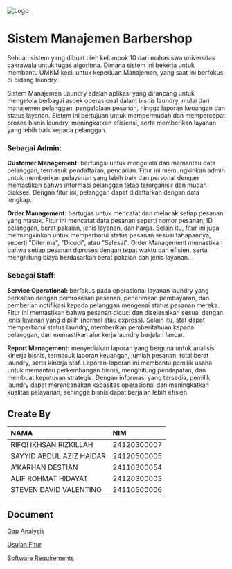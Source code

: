 ![Logo](https://www.cakrawala.ac.id/images/logo-cakrawala-black.png)

# Sistem Manajemen Barbershop

Sebuah sistem yang dibuat oleh kelompok 10 dari mahasiswa universitas cakrawala untuk tugas algoritma. Dimana sistem ini bekerja untuk membantu UMKM kecil untuk keperluan Manajemen, yang saat ini berfokus di bidang laundry.

Sistem Manajemen Laundry adalah aplikasi yang dirancang untuk mengelola berbagai aspek operasional dalam bisnis laundry, mulai dari manajemen pelanggan, pengelolaan pesanan, hingga laporan keuangan dan status layanan. Sistem ini bertujuan untuk mempermudah dan mempercepat proses bisnis laundry, meningkatkan efisiensi, serta memberikan layanan yang lebih baik kepada pelanggan.

### Sebagai Admin:

**Customer Management:** berfungsi untuk mengelola dan memantau data pelanggan, termasuk pendaftaran, pencarian. Fitur ini memungkinkan admin untuk memberikan pelayanan yang lebih baik dan personal dengan memastikan bahwa informasi pelanggan tetap terorganisir dan mudah diakses. Dengan fitur ini, pelanggan dapat didaftarkan dengan data lengkap.

**Order Management:** bertugas untuk mencatat dan melacak setiap pesanan yang masuk. Fitur ini mencatat data pesanan seperti nomor pesanan, ID pelanggan, berat pakaian, jenis layanan, dan harga. Selain itu, fitur ini juga memungkinkan untuk memperbarui status pesanan sesuai tahapannya, seperti "Diterima", "Dicuci", atau "Selesai". Order Management memastikan bahwa setiap pesanan diproses dengan tepat waktu dan efisien, serta menghitung biaya berdasarkan berat pakaian dan jenis layanan..

### Sebagai Staff:

**Service Operational:** berfokus pada operasional layanan laundry yang berkaitan dengan pemrosesan pesanan, penerimaan pembayaran, dan pemberian notifikasi kepada pelanggan mengenai status pesanan mereka. Fitur ini memastikan bahwa pesanan dicuci dan diselesaikan sesuai dengan jenis layanan yang dipilih (normal atau express). Selain itu, staf dapat memperbarui status laundry, memberikan pemberitahuan kepada pelanggan, dan memastikan alur kerja laundry berjalan lancar.

**Report Management:** menyediakan laporan yang berguna untuk analisis kinerja bisnis, termasuk laporan keuangan, jumlah pesanan, total berat laundry, serta kinerja staf. Laporan-laporan ini membantu pemilik usaha untuk memantau perkembangan bisnis, menghitung pendapatan, dan membuat keputusan strategis. Dengan informasi yang tersedia, pemilik laundry dapat merencanakan kapasitas operasional dan meningkatkan kualitas pelayanan, sehingga bisnis dapat berjalan lebih efisien.

## Create By

| NAMA                     | NIM         |
| :----------------------- | :---------- |
| RIFQI IKHSAN RIZKILLAH   | 24120300007 |
| SAYYID ABDUL AZIZ HAIDAR | 24120500005 |
| A'KARHAN DESTIAN         | 24110300054 |
| ALIF ROHMAT HIDAYAT      | 24120300003 |
| STEVEN DAVID VALENTINO   | 24110500006 |

## Document

[Gap Analysis](https://docs.google.com/gview?url=https://storage.googleapis.com/assets-edlink/p/ab98580ebd3b675bac5c7f11b9d1027d.backup)

[Usulan Fitur](https://docs.google.com/gview?url=https://storage.googleapis.com/assets-edlink/p/e061d3ffb3aaaca614d8d27a4aa7d3d4.backup)

[Software Requirements](https://docs.google.com/document/d/1i_jn5j54zqJ_A74RDAs1YvTe50iZbXUQdSLYo10xPf8/edit?tab=t.0)
